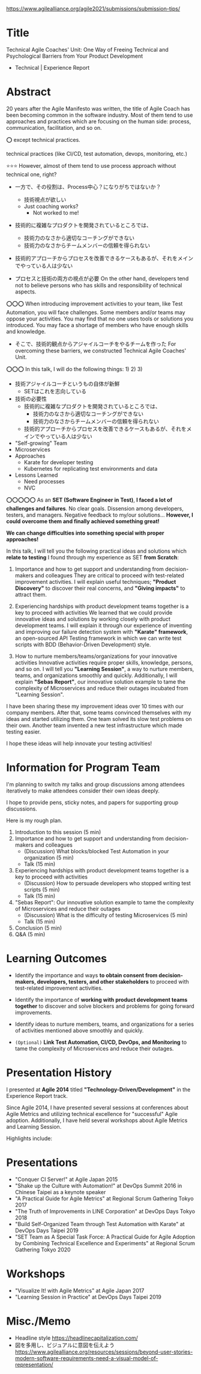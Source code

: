 
https://www.agilealliance.org/agile2021/submissions/submission-tips/


# Title
Technical Agile Coaches' Unit:
One Way of Freeing Technical and Psychological Barriers from Your Product Development
- Technical | Experience Report



# Abstract
20 years after the Agile Manifesto was written, the title of Agile Coach has been becoming common in the software industry. Most of them tend to use approaches and practices which are focusing on the human side: process, communication, facilitation, and so on.

⭕️
except technical practices.

technical practices (like CI/CD, test automation, devops, monitoring, etc.)


⭐️⭐️⭐️
However, almost of them tend to use process approach without technical one, right?
- 一方で、その役割は、Process中心？になりがちではないか？
    - 技術視点が欲しい
    - Just coaching works?
        - Not worked to me!

- 技術的に複雑なプロダクトを開発されているところでは、
    - 技術力のなさから適切なコーチングができない
    - 技術力のなさからチームメンバーの信頼を得られない
- 技術的アプローチからプロセスを改善できるケースもあるが、それをメインでやっている人は少ない



- プロセスと技術の両方の視点が必要
On the other hand, developers tend not to believe persons who has skills and responsibility of technical aspects.


⭕️⭕️⭕️
When introducing improvement activities to your team, like Test Automation, you will face challenges. Some members and/or teams may oppose your activities. You may find that no one uses tools or solutions you introduced. You may face a shortage of members who have enough skills and knowledge.



- そこで、技術的観点からアジャイルコーチをやるチームを作った
For overcoming these barriers, we constructed Technical Agile Coaches' Unit.



⭕️⭕️⭕️
In this talk, I will do the following things:
1)
2)
3)

- 技術アジャイルコーチというもの自体が新鮮
    - SETはこれを志向している
- 技術の必要性
    - 技術的に複雑なプロダクトを開発されているところでは、
        - 技術力のなさから適切なコーチングができない
        - 技術力のなさからチームメンバーの信頼を得られない
    - 技術的アプローチからプロセスを改善できるケースもあるが、それをメインでやっている人は少ない
- "Self-growing" Team
- Microservices
- Approaches
    - Karate for developer testing
    - Kubernetes for replicating test environments and data
- Lessons Learned
    - Need processes
    - NVC


⭕️⭕️⭕️⭕️⭕️
As an **SET (Software Engineer in Test)**, **I faced a lot of challenges and failures**. No clear goals. Dissension among developers, testers, and managers. Negative feedback to my/our solutions... **However, I could overcome them and finally achieved something great!**

**We can change difficulties into something special with proper approaches!**

In this talk, I will tell you the following practical ideas and solutions which **relate to testing** I found through my experience as SET **from Scratch**:

1) Importance and how to get support and understanding from decision-makers and colleagues
They are critical to proceed with test-related improvement activities. I will explain useful techniques; **"Product Discovery"** to discover their real concerns, and **"Giving impacts"** to attract them.

2) Experiencing hardships with product development teams together is a key to proceed with activities
We learned that we could provide innovative ideas and solutions by working closely with product development teams. I will explain it through our experience of inventing and improving our failure detection system with **"Karate" framework**, an open-sourced API Testing framework in which we can write test scripts with BDD (Behavior-Driven Development) style.

3) How to nurture members/teams/organizations for your innovative activities
Innovative activities require proper skills, knowledge, persons, and so on. I will tell you **"Learning Session"**, a way to nurture members, teams, and organizations smoothly and quickly. Additionally, I will explain **"Sebas Report"**, our innovative solution example to tame the complexity of Microservices and reduce their outages incubated from "Learning Session".

I have been sharing these my improvement ideas over 10 times with our company members. After that, some teams convinced themselves with my ideas and started utilizing them. One team solved its slow test problems on their own. Another team invented a new test infrastructure which made testing easier.

I hope these ideas will help innovate your testing activities!





# Information for Program Team
I'm planning to switch my talks and group discussions among attendees iteratively to make attendees consider their own ideas deeply.

I hope to provide pens, sticky notes, and papers for supporting group discussions.

Here is my rough plan.

1. Introduction to this session (5 min)
2. Importance and how to get support and understanding from decision-makers and colleagues
    - (Discussion) What blocks/blocked Test Automation in your organization (5 min)
    - Talk (15 min)
3. Experiencing hardships with product development teams together is a key to proceed with activities
    - (Discussion) How to persuade developers who stopped writing test scripts (5 min)
    - Talk (15 min)
4. "Sebas Report": Our innovative solution example to tame the complexity of Microservices and reduce their outages
    - (Discussion) What is the difficulty of testing Microservices (5 min)
    - Talk (15 min)
5. Conclusion (5 min)
6. Q&A (5 min)





# Learning Outcomes
- Identify the importance and ways **to obtain consent from decision-makers, developers, testers, and other stakeholders** to proceed with test-related improvement activities.

- Identify the importance of **working with product development teams together** to discover and solve blockers and problems for going forward improvements.

- Identify ideas to nurture members, teams, and organizations for a series of activities mentioned above smoothly and quickly.

- `(Optional)` **Link Test Automation, CI/CD, DevOps, and Monitoring** to tame the complexity of Microservices and reduce their outages.



# Presentation History
I presented at **Agile 2014** titled **"Technology-Driven/Development"** in the Experience Report track.

Since Agile 2014, I have presented several sessions at conferences about Agile Metrics and utilizing technical excellence for "successful" Agile adoption.
Additionally, I have held several workshops about Agile Metrics and Learning Session.

Highlights include:

# Presentations
- "Conquer CI Server!" at Agile Japan 2015
- "Shake up the Culture with Automation!" at DevOps Summit 2016 in Chinese Taipei as a keynote speaker
- "A Practical Guide for Agile Metrics" at Regional Scrum Gathering Tokyo 2017
- "The Truth of Improvements in LINE Corporation" at DevOps Days Tokyo 2018
- "Build Self-Organized Team through Test Automation with Karate" at DevOps Days Taipei 2019
- "SET Team as A Special Task Force: A Practical Guide for Agile Adoption by Combining Technical Excellence and Experiments" at Regional Scrum Gathering Tokyo 2020

# Workshops
- "Visualize It! with Agile Metrics" at Agile Japan 2017
- "Learning Session in Practice" at DevOps Days Taipei 2019




# Misc./Memo
- Headline style
    https://headlinecapitalization.com/
- 図を多用し、ビジュアルに意図を伝えよう
    https://www.agilealliance.org/resources/sessions/beyond-user-stories-modern-software-requirements-need-a-visual-model-of-representation/

